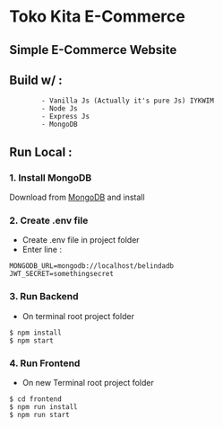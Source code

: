 # Toko Kita E-Commerce

## Simple E-Commerce Website
## Build w/  : 
            - Vanilla Js (Actually it's pure Js) IYKWIM
            - Node Js
            - Express Js
            - MongoDB
            
## Run Local :
### 1. Install MongoDB
Download from [MongoDB](https://www.mongodb.com/try/download/community) and install
### 2. Create .env file
- Create .env file in project folder
- Enter line :
```
MONGODB_URL=mongodb://localhost/belindadb
JWT_SECRET=somethingsecret
```
### 3. Run Backend
- On terminal root project folder
```
$ npm install
$ npm start
```
### 4. Run Frontend
- On new Terminal root project folder
```
$ cd frontend
$ npm run install
$ npm run start
```

